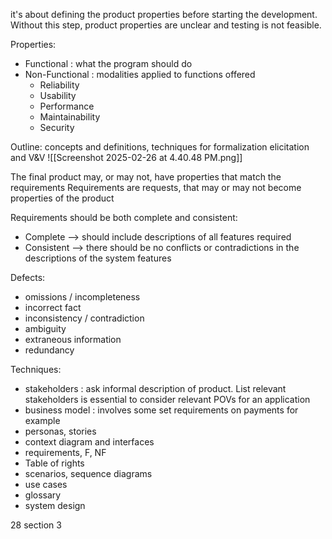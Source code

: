 it's about defining the product properties before starting the development.
Without this step, product properties are unclear and testing is not feasible.

Properties:
- Functional : what the program should do
- Non-Functional : modalities applied to functions offered
	- Reliability
	- Usability
	- Performance
	- Maintainability
	- Security

Outline: concepts and definitions, techniques for formalization elicitation and V&V
![[Screenshot 2025-02-26 at 4.40.48 PM.png]]

The final product may, or may not, have properties that match the requirements
Requirements are requests, that may or may not become properties of the product

Requirements should be both complete and consistent:
- Complete --> should include descriptions of all features required
- Consistent --> there should be no conflicts or contradictions in the descriptions of the system features

Defects:
- omissions / incompleteness
- incorrect fact
- inconsistency / contradiction
- ambiguity
- extraneous information
- redundancy

Techniques:
- stakeholders : ask informal description of product. List relevant stakeholders is essential to consider relevant POVs for an application 
- business model : involves some set requirements on payments for example
- personas, stories
- context diagram and interfaces
- requirements, F, NF
- Table of rights
- scenarios, sequence diagrams
- use cases
- glossary
- system design

28 section 3